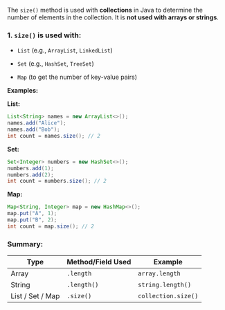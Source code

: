 The `size()` method is used with **collections** in Java to determine the number of elements in the collection. It is **not used with arrays or strings**.

### 1\. `size()` is used with:

-   `List` (e.g., `ArrayList`, `LinkedList`)
    
-   `Set` (e.g., `HashSet`, `TreeSet`)
    
-   `Map` (to get the number of key-value pairs)
    

**Examples:**

**List:**

```java
List<String> names = new ArrayList<>();
names.add("Alice");
names.add("Bob");
int count = names.size(); // 2
```

**Set:**

```java
Set<Integer> numbers = new HashSet<>();
numbers.add(1);
numbers.add(2);
int count = numbers.size(); // 2
```

**Map:**

```java
Map<String, Integer> map = new HashMap<>();
map.put("A", 1);
map.put("B", 2);
int count = map.size(); // 2
```

### Summary:

| Type | Method/Field Used | Example |
| --- | --- | --- |
| Array | `.length` | `array.length` |
| String | `.length()` | `string.length()` |
| List / Set / Map | `.size()` | `collection.size()` |